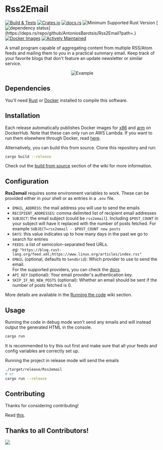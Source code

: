 # Rss2Email

[![Build & Tests](https://github.com/AntoniosBarotsis/Rss2Email/actions/workflows/ci.yml/badge.svg)](https://github.com/AntoniosBarotsis/Rss2Email/actions/workflows/ci.yml)
[![Crates.io](https://img.shields.io/crates/v/rss2email)](https://crates.io/crates/rss2email)
[![docs.rs](https://img.shields.io/docsrs/rss2email)](https://docs.rs/rss2email/)
![Minimum Supported Rust Version](https://img.shields.io/endpoint?url=https://gist.githubusercontent.com/AntoniosBarotsis/87883f70db3cf998342786f65fe1b9df/raw/rss2email_msrv.json)
[![dependency status](https://deps.rs/repo/github/AntoniosBarotsis/Rss2Email/status.svg?path=.)](https://deps.rs/repo/github/AntoniosBarotsis/Rss2Email?path=.)
[![Docker Images](https://img.shields.io/badge/Docker-Images-0092e6?logo=docker)](https://hub.docker.com/search?q=antoniosbarotsis%2Frss2email)
[![Actively Maintained](https://img.shields.io/badge/Maintenance%20Level-Actively%20Maintained-green.svg)](https://gist.github.com/cheerfulstoic/d107229326a01ff0f333a1d3476e068d)
<!-- [![GitHub milestone](https://img.shields.io/github/milestones/progress/AntoniosBarotsis/rss2email/1?color=32ca55&label=Progress%20towards%20v1.0&labelColor=353d46)](https://github.com/users/AntoniosBarotsis/projects/2/views/1?query=is%3Aopen+sort%3Aupdated-desc&filterQuery=milestone%3A%22v1.0%22) -->

A small program capable of aggregating content from multiple RSS/Atom feeds and mailing them to you
in a practical summary email. Keep track of your favorite blogs that don't feature an update
newsletter or similar service.

<p align="center">
  <img src="assets/res.jpg" alt="Example">
</p>

## Dependencies

You'll need [Rust](https://rust-lang.org/) or [Docker](https://www.docker.com/) installed to
compile this software.

## Installation

Each release automatically publishes Docker images for
[x86](https://hub.docker.com/repository/docker/antoniosbarotsis/rss2email-x86) and
[arm](https://hub.docker.com/repository/docker/antoniosbarotsis/rss2email-arm) on DockerHub.
Note that these can only run on AWS Lambda. If you want to run them elsewhere through Docker, read
[here](https://github.com/AntoniosBarotsis/Rss2Email/wiki/4.-More-on-Docker).

Alternatively, you can build this from source. Clone this repository and run:

```bash
cargo build --release
```

Check out the
[build from source](https://github.com/AntoniosBarotsis/Rss2Email/wiki/1.-Home#building-from-source)
section of the wiki for more information.

## Configuration

**Rss2email** requires some environment variables to work. These can be provided either in your
shell or as entries in a `.env` file.

- `EMAIL_ADDRESS`: the mail address you will use to send the emails
- `RECIPIENT_ADDRESSES`: comma delimited list of recipient email addresses
- `SUBJECT`: the email subject (could be `rss2email`). Including `$POST_COUNT` in your subject will
  have it replaced with the number of posts fetched. For example `SUBJECT=rss2email - $POST_COUNT new posts`
- `DAYS`: this value indicates up to how many days in the past we go to search for entries  
- `FEEDS`: a list of semicolon-separated feed URLs.  
  _eg:_ `"https://blog.rust-lang.org/feed.xml;https://www.linux.org/articles/index.rss"`
- `EMAIL` (optional, defaults to `SendGrid`):  Which provider to use to send the email.  
  For the supported providers, you can check the 
  [docs](https://docs.rs/rss2email/latest/rss2email_lib/email/email_provider/enum.EmailProviders.html).
- `API_KEY` (optional): Your email provider's authentication key.
- `SKIP_IF_NO_NEW_POSTS` (optional): Whether an email should be sent if the number of posts fetched is 0.

More details are available in the 
[Running the code](https://github.com/AntoniosBarotsis/Rss2Email/wiki/3.-Running-the-Code) wiki 
section.

## Usage

Running the code in debug mode won't send any emails and will instead output the generated HTML in
the console.

```bash
cargo run
```

It is recommended to try this out first and make sure that all your feeds and config variables are
correctly set up.

Running the project in release mode will send the emails

```bash
./target/release/Rss2email
# or
cargo run --release
```

<!-- ## Known Issues -->

## Contributing

Thanks for considering contributing!

Read [this](./CONTRIBUTING.md).

## Thanks to all Contributors!

<a href="https://github.com/AntoniosBarotsis/Rss2Email/graphs/contributors">
  <img src="https://contrib.rocks/image?repo=AntoniosBarotsis/Rss2Email" />
</a>
